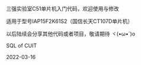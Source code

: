 三强实验室C51单片机入门代码，欢迎使用与修改


适用于型号IAP15F2K61S2（国信长天CT107D单片机）


以后陆续会分享其他代码或者项目，敬请期待
ヾ(•ω•`)o


SQL of CUIT


2022-03-16
